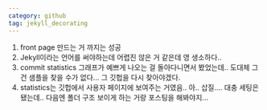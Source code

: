 ```yaml
---
category: github
tag: jekyll_decorating
---
```


1. front page 만드는 거 까지는 성공
2. Jekyll이라는 언어를 써야하는데 어렵진 않은 거 같은데 영 생소하다..
3. commit statistics 그래프가 예쁘게 나오는 걸 돌아다니면서 봤었는데.. 도대체 그건 샘플을 찾을 수가 없다... 그 깃헙을 다시 찾아야겠다.
4. statistics는 깃헙에서 사용자 페이지에 보여주는 거였음.. 아.. 삽질.... 대충 세팅은 됐는데.. 다음엔 폴더 구조 보이게 하는 거랑 포스팅을 해봐야지...
